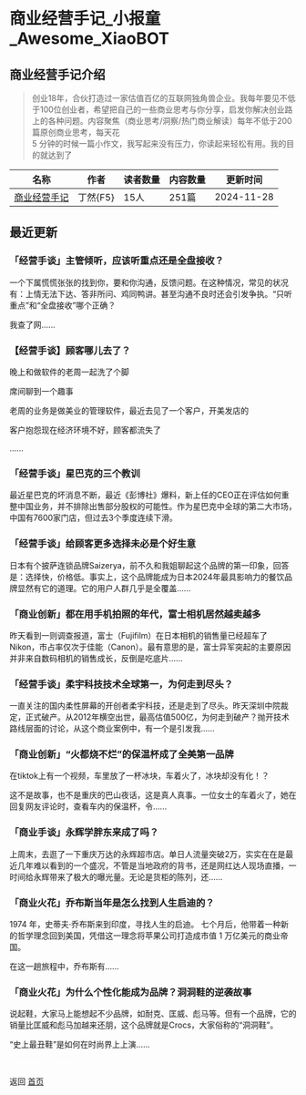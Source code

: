 # 商业经营手记_小报童_Awesome_XiaoBOT

## 商业经营手记介绍
> 创业18年，合伙打造过一家估值百亿的互联网独角兽企业。我每年要见不低于100位创业者，希望把自己的一些商业思考与你分享，启发你解决创业路上的各种问题。内容聚焦（商业思考/洞察/热门商业解读）每年不低于200篇原创商业思考，每天花  
5 分钟的时候一篇小作文，我写起来没有压力，你读起来轻松有用。我的目的就达到了  
  


|名称|作者|读者数量|内容数量|更新时间|
|---|---|---|---|---|
|[商业经营手记](https://xiaobot.net/p/007?refer=0b133df9-27dc-423b-8101-639049001c13)|丁然{F5}|15人|251篇|2024-11-28|

## 最近更新
### 「经营手谈」主管倾听，应该听重点还是全盘接收？

一个下属慌慌张张的找到你，要和你沟通，反馈问题。在这种情况，常见的状况有：上情无法下达、答非所问、鸡同鸭讲。甚至沟通不良时还会引发争执。“只听重点”和“全盘接收”哪个正确？

我查了网......

### 【经营手谈】顾客哪儿去了？

晚上和做软件的老周一起洗了个脚

席间聊到一个趣事

老周的业务是做美业的管理软件，最近去见了一个客户，开美发店的

客户抱怨现在经济环境不好，顾客都流失了

......

### 「经营手谈」星巴克的三个教训

最近星巴克的坏消息不断，最近《彭博社》爆料，新上任的CEO正在评估如何重整中国业务，并不排除出售部分股权的可能性。作为星巴克中全球的第二大市场，中国有7600家门店，但过去3个季度连续下滑。

### 「经营手谈」给顾客更多选择未必是个好生意

日本有个披萨连锁品牌Saizerya，前不久和我姐聊起这个品牌的第一印象，回答是：选择快，价格低。事实上，这个品牌能成为日本2024年最具影响力的餐饮品牌显然有它的道理。它的用户人群几乎是全覆盖......

### 「商业创新」都在用手机拍照的年代，富士相机居然越卖越多

昨天看到一则调查报道，富士（Fujifilm）在日本相机的销售量已经超车了Nikon，市占率仅次于佳能（Canon）。最有意思的是，富士异军突起的主要原因并非来自数码相机的销售成长，反倒是吃底片......

### 「经营手谈」柔宇科技技术全球第一，为何走到尽头？

一直关注的国内柔性屏幕的开创者柔宇科技，还是走到了尽头。昨天深圳中院裁定，正式破产。从2012年横空出世，最高估值500亿，为何走到破产？抛开技术路线层面的讨论，从这个商业案例中，有一个是引发我......

### 「商业创新」“火都烧不烂”的保温杯成了全美第一品牌

在tiktok上有一个视频，车里放了一杯冰块，车着火了，冰块却没有化！？

这不是故事，也不是重庆的巴山夜话，这是真人真事。一位女士的车着火了，她在回复网友评论时，查看车内的保温杯，令......

### 「商业手谈」永辉学胖东来成了吗？

上周末，去逛了一下重庆万达的永辉超市店。单日人流量突破2万，实实在在是最近几年难以看到的一个盛况，不管是当地政府的背书，还是网红达人现场直播，一时间给永辉带来了极大的曝光量。无论是货柜的陈列，还......

### 「商业火花」乔布斯当年是怎么找到人生启迪的？

1974 年，史蒂夫·乔布斯来到印度，寻找人生的启迪。 七个月后，他带着一种新的哲学理念回到美国，凭借这一理念将苹果公司打造成市值 1 万亿美元的商业帝国。

在这一趟旅程中，乔布斯有......

### 「商业火花」为什么个性化能成为品牌？洞洞鞋的逆袭故事

说起鞋，大家马上能想起不少品牌，如耐克、匡威、彪马等。但有一个品牌，它的销量比匡威和彪马加越来还朋，这个品牌就是Crocs，大家俗称的“洞洞鞋”。

“史上最丑鞋”是如何在时尚界上上演......


<a href="https://github.com/Reno9527/awesome-xiaobot" style="color: white; text-decoration: none;">awesome-xiaobot</a>

返回 [首页](../README.md)

